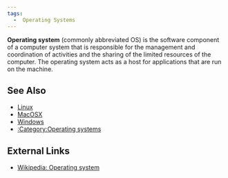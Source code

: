 ```yaml
---
tags:
  -  Operating Systems
---
```

**Operating system** (commonly abbreviated OS) is the software component
of a computer system that is responsible for the management and
coordination of activities and the sharing of the limited resources of
the computer. The operating system acts as a host for applications that
are run on the machine.

## See Also

- [Linux](linux.md)
- [MacOSX](macosx.md)
- [Windows](windows.md)
- [:Category:Operating systems](:category:operating_systems.md)

## External Links

- [Wikipedia: Operating
  system](http://en.wikipedia.org/wiki/Operating_system)

